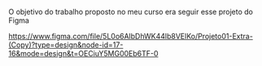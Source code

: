 O objetivo do trabalho proposto no meu curso era seguir esse projeto do Figma

https://www.figma.com/file/5L0o6AlbDhWK44lb8VElKo/Projeto01-Extra-(Copy)?type=design&node-id=17-16&mode=design&t=OECiuY5MG00Eb6TF-0
